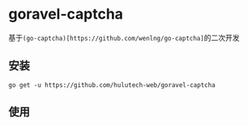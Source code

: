 # goravel-captcha
基于`(go-captcha)[https://github.com/wenlng/go-captcha]`的二次开发

## 安装
`go get -u https://github.com/hulutech-web/goravel-captcha`
## 使用